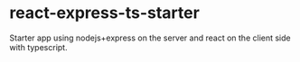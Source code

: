 # react-express-ts-starter
Starter app using nodejs+express on the server and react on the client side with typescript.
